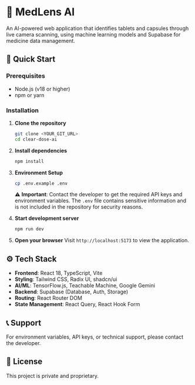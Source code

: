 # 💊 MedLens AI

An AI-powered web application that identifies tablets and capsules through live camera scanning, using machine learning models and Supabase for medicine data management.

## 🚀 Quick Start

### Prerequisites
- Node.js (v18 or higher)
- npm or yarn

### Installation

1. **Clone the repository**
   ```bash
   git clone <YOUR_GIT_URL>
   cd clear-dose-ai
   ```

2. **Install dependencies**
   ```bash
   npm install
   ```

3. **Environment Setup**
   ```bash
   cp .env.example .env
   ```
   
   ⚠️ **Important**: Contact the developer to get the required API keys and environment variables. The `.env` file contains sensitive information and is not included in the repository for security reasons.

4. **Start development server**
   ```bash
   npm run dev
   ```

5. **Open your browser**
   Visit `http://localhost:5173` to view the application.

## ⚙️ Tech Stack

- **Frontend**: React 18, TypeScript, Vite
- **Styling**: Tailwind CSS, Radix UI, shadcn/ui
- **AI/ML**: TensorFlow.js, Teachable Machine, Google Gemini
- **Backend**: Supabase (Database, Auth, Storage)
- **Routing**: React Router DOM
- **State Management**: React Query, React Hook Form

## 📞 Support

For environment variables, API keys, or technical support, please contact the developer.

## 📄 License

This project is private and proprietary.

